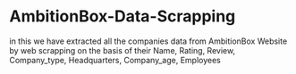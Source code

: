 # AmbitionBox-Data-Scrapping
in this we have extracted all the companies data from AmbitionBox Website by web scrapping on the basis of their Name, Rating, Review, Company_type, Headquarters, Company_age, Employees
